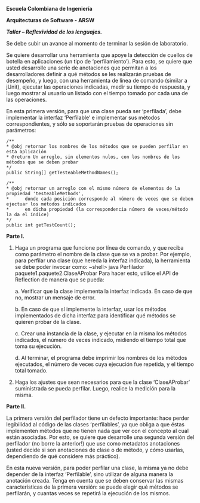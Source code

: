 **Escuela Colombiana de Ingeniería**
**Arquitecturas de Software - ARSW*****Taller – Reflexividad de los lenguajes.***Se debe subir un avance al momento de terminar la sesión de laboratorio.Se quiere desarrollar una herramienta que apoye la detección de cuellos de botella en aplicaciones (un tipo de ‘perfilamiento’). Para esto, se quiere que usted desarrolle una serie de anotaciones que permitan a los desarrolladores definir a qué métodos se les realizarán pruebas de desempeño, y luego, con una herramienta de línea de comando (similar a jUnit), ejecutar las operaciones indicadas, medir su tiempo de respuesta, y luego mostrar al usuario un listado con el tiempo tomado por cada una de las operaciones.
En esta primera versión, para que una clase pueda ser ‘perfilada’, debe implementar la interfaz ‘Perfilable’ e implementar sus métodos correspondientes, y sólo se soportarán pruebas de operaciones sin parámetros:
	/**	* @obj retornar los nombres de los métodos que se pueden perfilar en esta aplicación	* @return Un arreglo, sin elementos nulos, con los nombres de los métodos que se deben probar	*/	public String[] getTesteableMethodNames();	/**	* @obj retornar un arreglo con el mismo número de elementos de la propiedad 'testeableMethods',	*      donde cada posición corresponde al número de veces que se deben ejectuar los métodos indicados	*      en dicha propiedad (la correspondencia número de veces/método la da el índice)	*/	public int getTestCount(); **Parte I.**
1.	Haga un programa que funcione por línea de comando, y que reciba como parámetro el nombre de la clase que se va a probar. Por ejemplo, para perfilar una clase  (que hereda la interfaz indicada), la herramienta se debe poder invocar como:~shell>  java Perfilador   paquete1.paquete2.ClaseAProbarPara hacer esto, utilice el API de Reflection de manera que se pueda:
	a.	Verificar que la clase implementa la interfaz indicada. En caso de que no, mostrar un mensaje de error.
	b.	En caso de que sí implemente la interfaz, usar los métodos implementados de dicha interfaz para identificar qué métodos se quieren probar de la clase.
	c.	Crear una instancia de la clase, y ejecutar en la misma los métodos indicados, el número de veces indicado, midiendo el tiempo total que toma su ejecución.
	d.	Al terminar, el programa debe imprimir los nombres de los métodos ejecutados, el número de veces cuya ejecución fue repetida, y el tiempo total tomado.2.	Haga los ajustes que sean necesarios para que la clase ‘ClaseAProbar’ suministrada se pueda perfilar. Luego, realice la medición para la misma.**Parte II.**
La primera versión del perfilador tiene un defecto importante: hace perder legibilidad al código de las clases ‘perfilables’, ya que obliga a que éstas implementen métodos que no tienen nada que ver con el concepto al cual están asociadas. Por esto, se quiere que desarrolle una segunda versión del perfilador (no borre la anterior!) que use como metadatos anotaciones (usted decide si son anotaciones de clase o de método, y cómo usarlas, dependiendo de qué considere más práctico). 

En esta nueva versión, para poder perfilar una clase, la misma ya no debe depender de la interfaz ‘Perfilable’, sino utilizar de alguna manera la anotación creada. Tenga en cuenta que se deben conservar las mismas características de la primera versión: se puede elegir qué métodos se perfilarán, y cuantas veces se repetirá la ejecución de los mismos.